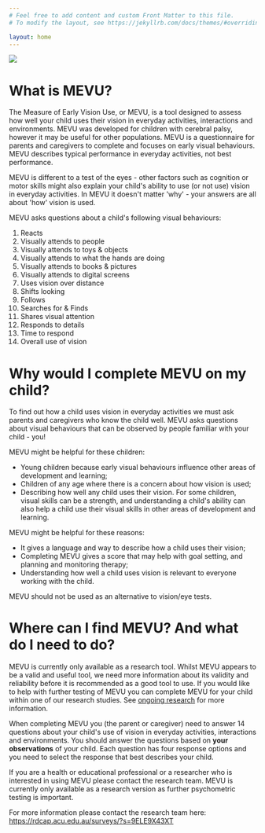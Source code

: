 ```yaml
---
# Feel free to add content and custom Front Matter to this file.
# To modify the layout, see https://jekyllrb.com/docs/themes/#overriding-theme-defaults

layout: home
---
```

<img src="{{site.baseurl}}/assets/img/MEVU_Logo_Small.jpg">

# What is MEVU?

The Measure of Early Vision Use, or MEVU, is a tool designed to assess how well your child uses their vision in everyday activities, interactions and environments. MEVU was developed for children with cerebral palsy, however it may be useful for other populations. MEVU is a questionnaire for parents and caregivers to complete and focuses on early visual behaviours. MEVU describes typical performance in everyday activities, not best performance. 

MEVU is different to a test of the eyes - other factors such as cognition or motor skills might also explain your child's ability to use (or not use) vision in everyday activities. In MEVU it doesn't matter 'why' - your answers are all about 'how' vision is used. 

MEVU asks questions about a child's following visual behaviours:
1. Reacts
2. Visually attends to people
3. Visually attends to toys & objects
4. Visually attends to what the hands are doing
5. Visually attends to books & pictures
6. Visually attends to digital screens
7. Uses vision over distance
8. Shifts looking
9. Follows
10. Searches for & Finds
11. Shares visual attention
12. Responds to details
13. Time to respond
14. Overall use of vision

# Why would I complete MEVU on my child?

To find out how a child uses vision in everyday activities we must ask parents and caregivers who know the child well. MEVU asks questions about visual behaviours that can be observed by people familiar with your child - you!

MEVU might be helpful for these children:
- Young children because early visual behaviours influence other areas of development and learning;
- Children of any age where there is a concern about how vision is used;
- Describing how well any child uses their vision. For some children, visual skills can be a strength, and understanding a child's ability can also help a child use their visual skills in other areas of development and learning.

MEVU might be helpful for these reasons:
- It gives a language and way to describe how a child uses their vision;
- Completing MEVU gives a score that may help with goal setting, and planning and monitoring therapy;
- Understanding how well a child uses vision is relevant to everyone working with the child.

MEVU should not be used as an alternative to vision/eye tests.

# Where can I find MEVU? And what do I need to do?
MEVU is currently only available as a research tool. Whilst MEVU appears to be a valid and useful tool, we need more information about its validity and reliability before it is recommended as a good tool to use. If you would like to help with further testing of MEVU you can complete MEVU for your child within one of our research studies. See [ongoing research](/ongoing-research/) for more information. 

When completing MEVU you (the parent or caregiver) need to answer 14 questions about your child's use of vision in everyday activities, interactions and environments. You should answer the questions based on **your observations** of your child. Each question has four response options and you need to select the response that best describes your child.

If you are a health or educational professional or a researcher who is interested in using MEVU please contact the research team. MEVU is currently only available as a research version as further psychometric testing is important. 

For more information please contact the research team here: <https://rdcap.acu.edu.au/surveys/?s=9ELE9X43XT>


